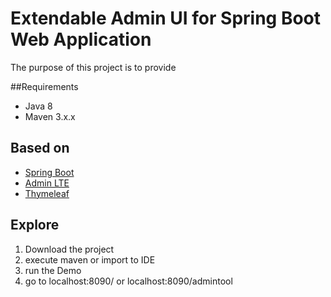 # Extendable Admin UI for Spring Boot Web Application
The purpose of this project is to provide

##Requirements
* Java 8
* Maven 3.x.x

## Based on
* [Spring Boot ](http://projects.spring.io/spring-boot/)
* [Admin LTE](https://almsaeedstudio.com/preview)
* [Thymeleaf](http://www.thymeleaf.org/)

## Explore
1. Download the project
2. execute maven or import to IDE
3. run the Demo
4. go to localhost:8090/ or localhost:8090/admintool